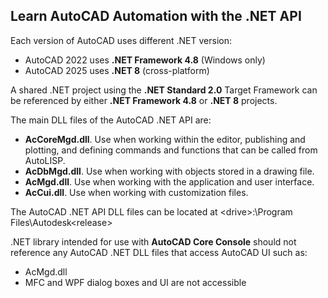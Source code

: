 ## Learn AutoCAD Automation with the .NET API

Each version of AutoCAD uses different .NET version:
- AutoCAD 2022 uses **.NET Framework 4.8** (Windows only)
- AutoCAD 2025 uses **.NET 8** (cross-platform)

A shared .NET project using the **.NET Standard 2.0** Target Framework can be referenced by either **.NET Framework 4.8** or **.NET 8** projects.

The main DLL files of the AutoCAD .NET API are:
- **AcCoreMgd.dll**. Use when working within the editor, publishing and plotting, and defining commands and functions that can be called from AutoLISP.
- **AcDbMgd.dll**. Use when working with objects stored in a drawing file.
- **AcMgd.dll**. Use when working with the application and user interface.
- **AcCui.dll**. Use when working with customization files.

The AutoCAD .NET API DLL files can be located at \<drive>:\Program Files\Autodesk\<release>

.NET library intended for use with **AutoCAD Core Console** should not reference any AutoCAD .NET DLL files that access AutoCAD UI such as:
- AcMgd.dll
- MFC and WPF dialog boxes and UI are not accessible